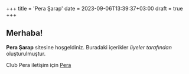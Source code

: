 +++
title = 'Pera Şarap'
date = 2023-09-06T13:39:37+03:00
draft = true
+++

## Merhaba!

**Pera Şarap** sitesine hoşgeldiniz. Buradaki içerikler *üyeler tarafından* oluşturulmuştur.

Club Pera iletişim için [Pera](https://clubpera.com) 
